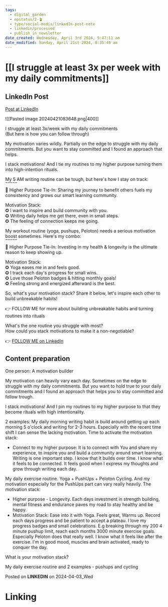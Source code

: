 ```yaml
---
tags:
  - digital_garden
  - epstatus/2-🪴
  - type/social-media/linkedIn-post-note
  - linkedin/processed
  - publish_in_newsletter
date_created: Wednesday, April 3rd 2024, 5:47:11 am
date_modified: Sunday, April 21st 2024, 8:35:49 am
---
```

# [[I struggle at least 3x per week with my daily commitments]]
## LinkedIn Post
[Post at LinkedIn](https://www.linkedin.com/posts/sebastiankamilli_i-struggle-at-least-3xweek-with-my-daily-activity-7181183684199206913-bHvn?utm_source=share&utm_medium=member_desktop)

![[Pasted image 20240421083648.png|400]]

I struggle at least 3x/week with my daily commitments  
(But here is how you can follow through)  
  
My motivation varies wildly. Partially on the edge to struggle with my daily commitments. But you want to stay committed and I found an approach that helps.  
  
I stack motivations! And I tie my routines to my higher purpose turning them into high-intention rituals.  
  
My 5 AM writing routine can be tough, but here's how I stay on track:  
‾‾‾‾‾  
📌 Higher Purpose Tie-In: Sharing my journey to benefit others fuels my consistency and grows our smart learning community.  
  
Motivation Stack:  
✪ I want to inspire and build community with you.  
✪ Writing daily helps me get there, even in small steps.  
✪ The feeling of connection keeps me going.  
  
My workout routine (yoga, pushups, Peloton) needs a serious motivation boost sometimes. Here's my combo:  
‾‾‾‾‾  
📌 Higher Purpose Tie-In: Investing in my health & longevity is the ultimate reason to keep showing up.  
  
Motivation Stack:  
✪ Yoga eases me in and feels good.  
✪ I track each day's progress for small wins.  
✪ Love those Peloton badges & hitting monthly goals!  
✪ Feeling strong and energized afterward is the best.  
  
So, what's your motivation stack? Share it below, let's inspire each other to build unbreakable habits!  
  
👉 FOLLOW ME for more about building unbreakable habits and turning routines into rituals  
  
What's the one routine you struggle with most?  
How could you stack motivations to make it a non-negotiable?

👉 [FOLLOW ME on LinkedIn](https://www.linkedin.com/comm/mynetwork/discovery-see-all?usecase=PEOPLE_FOLLOWS&followMember=sebastiankamilli)

## Content preparation
One person:
A motivation builder

My motivation can heavily vary each day. Sometimes on the edge to struggle with my daily commitments. But you want to hold true to your daily commitments and I found an approach that helps you to stay committed and follow trough.

I stack motivations! And I pin my routines to my higher purpose to that they become rituals with high intentionality.  

2 examples:
My daily morning writing habit is build around getting up each morning 5 o'clock and writing for 2-3 hours. Especially with the recent time shift I can sense the lacking motivation. Time to activate the motivation stack: 
+ Connect to my higher purpose: It is to connect with You and share my experience, to inspire you and build a community around smart learning. Writing is one important step. I know that it builds over time. I know what it feels to be connected. It feels good when I express my thoughts and grow through writing each day. 

My daily exercise routine. Yoga + PushUps + Peloton Cycling. And my motivation especially for the PushUps part can vary really heavily. The motivation stack:
+ Higher purpose - Longevity. Each days investment in strength building, mental fitness and endurance paves my road to stay healthy and be happy.
+ Motivation Stack: Ease into it with Yoga. Feels great, Warms up. Record each days progress and be patient to accept a plateau. I love my progress badges and small celebrations. E.g breaking through my 200 4 minute pushup limit, reach each months 3000 minute exercise goals. Especially Peloton does that really well. I know what it feels like after the exercise. I'm in good mood, muscles and brain activated, ready to conquer the day.

What is your motivation stack?

My daily exercise routine and 2 examples - pushups and cycling

Posted on **LINKEDIN** on 2024-04-03_Wed
# Linking